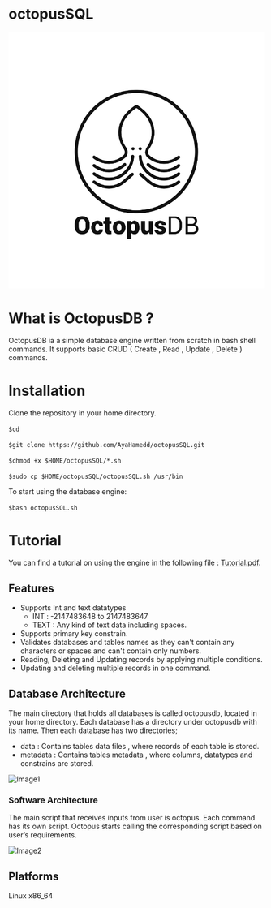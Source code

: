 # octopusSQL

![Image](https://github.com/AyaHamedd/octopusSQL/blob/main/Logo.png)

# What is OctopusDB ?

OctopusDB ia a simple database engine written from scratch in bash shell commands. It supports basic CRUD ( Create , Read , Update , Delete ) commands.

# Installation
Clone the repository in your home directory.

`$cd`

`$git clone https://github.com/AyaHamedd/octopusSQL.git`

`$chmod +x $HOME/octopusSQL/*.sh`

`$sudo cp $HOME/octopusSQL/octopusSQL.sh /usr/bin`


To start using the database engine:

`$bash octopusSQL.sh`


# Tutorial

You can find a tutorial on using the engine in the following file : 
[Tutorial.pdf](https://github.com/AyaHamedd/octopus/blob/main/OctopusDBTutorial.pdf).


## Features
- Supports Int and text datatypes
   - INT : -2147483648 to 2147483647
   - TEXT : Any kind of text data including spaces.
- Supports primary key constrain.
- Validates databases and tables names as they can't contain any characters or spaces and can't contain only numbers. 
- Reading, Deleting and Updating records by applying multiple conditions.
- Updating and deleting multiple records in one command.



## Database Architecture
The main directory that holds all databases is called octopusdb, located in your home directory. Each database has a directory under  octopusdb with its name. Then each database has two directories;
- data : Contains tables data files , where records of each table is stored.
- metadata : Contains tables metadata , where columns, datatypes and constrains are stored.

![Image1](https://github.com/AyaHamedd/OctopusDB/blob/main/images/dbArchitectue.png)


### Software Architecture
The main script that receives inputs from user is octopus. Each command has its own script. Octopus starts calling the corresponding script based on user’s requirements.

![Image2](https://github.com/AyaHamedd/OctopusDB/blob/main/images/swArchitecture.png)



## Platforms
Linux x86_64


